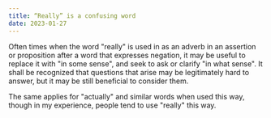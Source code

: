 ```yaml
---
title: “Really” is a confusing word
date: 2023-01-27
---
```


Often times when the word "really" is used in as an adverb in an
assertion or proposition after a word that expresses negation, it may be
useful to replace it with "in some sense", and seek to ask or clarify
"in what sense". It shall be recognized that questions that arise may be
legitimately hard to answer, but it may be still beneficial to consider
them.

The same applies for "actually" and similar words when used this way,
though in my experience, people tend to use "really" this way.
